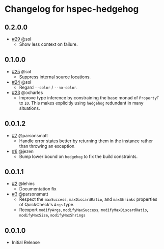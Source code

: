 # Changelog for hspec-hedgehog

## 0.2.0.0
 - [#29](https://github.com/parsonsmatt/hspec-hedgehog/pull/29) @sol
    - Show less context on failure.

## 0.1.0.0

- [#25](https://github.com/parsonsmatt/hspec-hedgehog/pull/25) @sol
    - Suppress internal source locations.
- [#24](https://github.com/parsonsmatt/hspec-hedgehog/pull/24) @sol
    - Regard `--color` / `--no-color`.
- [#23](https://github.com/parsonsmatt/hspec-hedgehog/pull/23) @ocharles
    - Improve type inference by constraining the base monad of `PropertyT` to
      `IO`.  This makes explicitly using `hedgehog` redundant in many
      situations.

## 0.0.1.2

- [#7](https://github.com/parsonsmatt/hspec-hedgehog/pull/7) @parsonsmatt
    - Handle error states better by returning them in the instance rather than throwing an exception.
- [#6](https://github.com/parsonsmatt/hspec-hedgehog/pull/6) @jezen
    - Bump lower bound on `hedgehog` to fix the build constraints.

## 0.0.1.1

- [#2](https://github.com/parsonsmatt/hspec-hedgehog/pull/2) @lehins
    - Documentation fix
- [#3](https://github.com/parsonsmatt/hspec-hedgehog/pull/3) @parsonsmatt
    - Respect the `maxSuccess`, `maxDiscardRatio`, and `maxShrinks` properties of QuickCheck's `Args` type.
    - Reexport `modifyArgs`, `modifyMaxSuccess`, `modifyMaxDiscardRatio`, `modifyMaxSize`, `modifyMaxShrings`

## 0.0.1.0

- Initial Release
